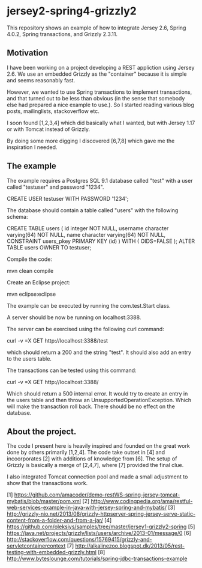 jersey2-spring4-grizzly2
========================

This repository shows an example of how to integrate Jersey 2.6, Spring 4.0.2, Spring transactions, and Grizzly 2.3.11.

Motivation
----------
I have been working on a project developing a REST appliction using Jersey 2.6. We use an embedded Grizzly 
as the "container" because it is simple and seems reasonably fast.

However, we wanted to use Spring transactions to implement transactions, and that turned out to be less than 
obvious (in the sense that somebody else had prepared a nice example to use.). So I started reading various 
blog posts, mailinglists, stackoverflow etc.

I soon found [1,2,3,4] which did basically what I wanted, but with Jersey 1.17 or with Tomcat instead of Grizzly.

By doing some more digging I discovered [6,7,8] which gave me the inspiration I needed.

The example
-----------
The example requires a Postgres SQL 9.1 database called "test" with a user called "testuser" and password "1234".

CREATE USER testuser WITH PASSWORD '1234';

The database should contain a table called "users" with the following schema:

CREATE TABLE users
(
  id integer NOT NULL,
  username character varying(64) NOT NULL,
  name character varying(64) NOT NULL,
  CONSTRAINT users_pkey PRIMARY KEY (id)
)
WITH (
  OIDS=FALSE
);
ALTER TABLE users
  OWNER TO testuser;


Compile the code:

  mvn clean compile

Create an Eclipse project:

  mvn eclipse:eclipse

The example can be executed by running the com.test.Start class.

A server should be now be running on localhost:3388.


The server can be exercised using the following curl command:

  curl -v =X GET http://localhost:3388/test

which should return a 200 and the string "test". It should also add an entry to the users table.


The transactions can be tested using this command:

  curl -v =X GET http://localhost:3388/

Which should return a 500 internal error. It would try to create an entry in the users table and then throw an
UnsupportedOperationException. Which will make the transaction roll back. There should be no effect on the database.


About the project.
------------------
The code I present here is heavily inspired and founded on the great work done by others primarily [1,2,4]. 
The code take outset in [4] and incoorporates [2] with additions of knowledge from [6]. The setup of Grizzly is 
basically a merge of [2,4,7], where [7] provided the final clue.

I also integrated Tomcat connection pool and made a small adjustment to show that the transactions work. 

[1] https://github.com/amacoder/demo-restWS-spring-jersey-tomcat-mybatis/blob/master/pom.xml
[2] http://www.codingpedia.org/ama/restful-web-services-example-in-java-with-jersey-spring-and-mybatis/
[3] http://grizzly-nio.net/2013/08/grizzly-httpserver-spring-jersey-serve-static-content-from-a-folder-and-from-a-jar/
[4] https://github.com/oleksiys/samples/tree/master/jersey1-grizzly2-spring
[5] https://java.net/projects/grizzly/lists/users/archive/2013-01/message/0
[6] http://stackoverflow.com/questions/15769415/grizzly-and-servletcontainercontext
[7] http://alkalinezoo.blogspot.dk/2013/05/rest-testing-with-embedded-grizzly.html
[8] http://www.byteslounge.com/tutorials/spring-jdbc-transactions-example
